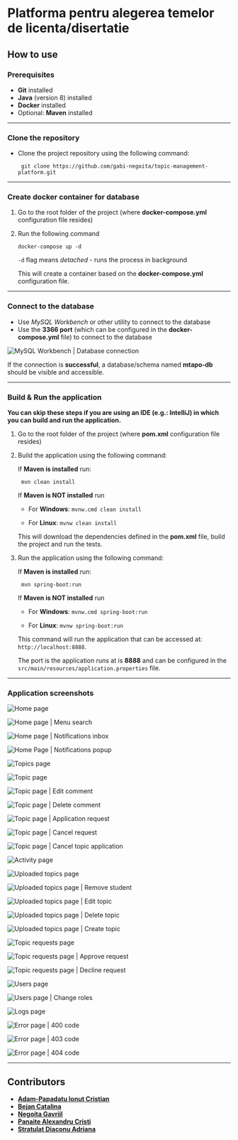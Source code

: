 
# Platforma pentru alegerea temelor de licenta/disertatie

## How to use

### Prerequisites

 - **Git** installed
 - **Java** (version 8) installed
 - **Docker** installed
 - Optional: **Maven** installed

---

### Clone the repository

 - Clone the project repository using the following command:

	    git clone https://github.com/gabi-negoita/topic-management-platform.git

---

### Create docker container for database

 1. Go to the root folder of the project (where **docker-compose.yml** configuration file resides)
 2. Run the following command

		docker-compose up -d
	
	`-d` flag means *detached* - runs the process in background

	This will create a container based on the **docker-compose.yml** configuration file.

---

### Connect to the database

 - Use *MySQL Workbench* or other utility to connect to the database
 - Use the **3366 port** (which can be configured in the **docker-compose.yml** file) to connect to the database

![MySQL Workbench | Database connection](https://i.ibb.co/308r636/Screenshot-2021-11-02-212602.png)

If the connection is **successful**, a database/schema named **mtapo-db** should be visible and accessible.

---

### Build & Run the application

**You can skip these steps if you are using an IDE (e.g.: IntelliJ) in which you can build and run the application.**

1. Go to the root folder of the project (where **pom.xml** configuration file resides)
2. Build the application using the following command:
	
	If **Maven is installed** run:

		mvn clean install
	 
	
	If **Maven is NOT installed** run
	- For **Windows**: `mvnw.cmd clean install`
	
	- For **Linux**: `mvnw clean install`

	This will download the dependencies defined in the **pom.xml** file, build the project and run the tests.

3. Run the application using the following command:
	
	If **Maven is installed** run:

		mvn spring-boot:run
	
	
	If **Maven is NOT installed** run
	- For **Windows**: `mvnw.cmd spring-boot:run`
	
	- For **Linux**: `mvnw spring-boot:run`

	This command will run the application that can be accessed at: `http://localhost:8888`. 

	The port is the application runs at is **8888** and can be configured in the `src/main/resources/application.properties` file.

---

### Application screenshots

![Home page](https://github.com/gabi-negoita/topic-management-platform/blob/main/screenshots/home-page.jpeg?raw=true)

![Home page | Menu search](https://github.com/gabi-negoita/topic-management-platform/blob/main/screenshots/home-page-menu-search.jpeg?raw=true)

![Home page | Notifications inbox](https://github.com/gabi-negoita/topic-management-platform/blob/main/screenshots/home-page-notifications-inbox.jpeg?raw=true)

![Home Page | Notifications popup](https://github.com/gabi-negoita/topic-management-platform/blob/main/screenshots/home-page-notifications-popup.jpeg?raw=true)

![Topics page](https://github.com/gabi-negoita/topic-management-platform/blob/main/screenshots/topics-page.jpeg?raw=true)

![Topic page](https://github.com/gabi-negoita/topic-management-platform/blob/main/screenshots/topic-page.jpeg?raw=true)

![Topic page | Edit comment](https://github.com/gabi-negoita/topic-management-platform/blob/main/screenshots/topic-page-edit-comment.jpeg?raw=true)

![Topic page | Delete comment](https://github.com/gabi-negoita/topic-management-platform/blob/main/screenshots/topic-page-delete-comment.jpeg?raw=true)

![Topic page | Application request](https://github.com/gabi-negoita/topic-management-platform/blob/main/screenshots/topic-page-application-request.jpeg?raw=true)

![Topic page | Cancel request](https://github.com/gabi-negoita/topic-management-platform/blob/main/screenshots/topic-page-cancel-request.jpeg?raw=true)

![Topic page | Cancel topic application](https://github.com/gabi-negoita/topic-management-platform/blob/main/screenshots/topic-page-cancel-topic-application.jpeg?raw=true)

![Activity page](https://github.com/gabi-negoita/topic-management-platform/blob/main/screenshots/activity-page.jpeg?raw=true)

![Uploaded topics page](https://github.com/gabi-negoita/topic-management-platform/blob/main/screenshots/uploaded-topics-page.jpeg?raw=true)

![Uploaded topics page | Remove student](https://github.com/gabi-negoita/topic-management-platform/blob/main/screenshots/uploaded-topics-page-remove-student.jpeg?raw=true)

![Uploaded topics page | Edit topic](https://github.com/gabi-negoita/topic-management-platform/blob/main/screenshots/uploaded-topics-page-edit-topic.jpeg?raw=true)

![Uploaded topics page | Delete topic](https://github.com/gabi-negoita/topic-management-platform/blob/main/screenshots/uploaded-topics-page-delete-topic.jpeg?raw=true)

![Uploaded topics page | Create topic](https://github.com/gabi-negoita/topic-management-platform/blob/main/screenshots/uploaded-topics-page-create-topic.jpeg?raw=true)

![Topic requests page](https://github.com/gabi-negoita/topic-management-platform/blob/main/screenshots/topic-requests-page.jpeg?raw=true)

![Topic requests page | Approve request](https://github.com/gabi-negoita/topic-management-platform/blob/main/screenshots/topic-requests-page-approve-request.jpeg?raw=true)

![Topic requests page | Decline request](https://github.com/gabi-negoita/topic-management-platform/blob/main/screenshots/topic-requests-page-decline-request.jpeg?raw=true)

![Users page](https://github.com/gabi-negoita/topic-management-platform/blob/main/screenshots/users-page.jpeg?raw=true)

![Users page | Change roles](https://github.com/gabi-negoita/topic-management-platform/blob/main/screenshots/users-page-change-user-role.jpeg?raw=true)

![Logs page](https://github.com/gabi-negoita/topic-management-platform/blob/main/screenshots/logs-page.jpeg?raw=true)

![Error page | 400 code](https://github.com/gabi-negoita/topic-management-platform/blob/main/screenshots/error-page-400.jpeg?raw=true)

![Error page | 403 code](https://github.com/gabi-negoita/topic-management-platform/blob/main/screenshots/error-page-403.jpeg?raw=true)

![Error page | 404 code](https://github.com/gabi-negoita/topic-management-platform/blob/main/screenshots/error-page-404.jpeg?raw=true)

---

## Contributors

 - [**Adam-Papadatu Ionut Cristian**](https://github.com/TPzChris)
 - [**Bejan Catalina**](https://github.com/catalina-bejan)
 - [**Negoita Gavriil**](https://github.com/gabi-negoita)
 - [**Panaite Alexandru Cristi**](https://github.com/AlexPanaite)
 - [**Stratulat Diaconu Adriana**](https://github.com/astratul)